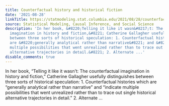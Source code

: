 ```yaml
---
title: Counterfactual history and historical fiction
date: '2021-08-28'
linkTitle: https://statmodeling.stat.columbia.edu/2021/08/28/counterfactual-history-and-historical-fiction/
source: Statistical Modeling, Causal Inference, and Social Science
description: 'In her book, &#8220;Telling it like it wasn&#8217;t: The counterfactual
  imagination in history and fiction,&#8221; Catherine Gallagher usefully distinguishes
  between three sorts of historical speculation: 1. Counterfactual histories which
  are &#8220;generally analytical rather than narrative&#8221; and &#8220;indicate
  multiple possibilities that went unrealized rather than to trace out single historical
  alternative trajectories in detail.&#8221; 2. Alternate ...'
disable_comments: true
---
```

In her book, &#8220;Telling it like it wasn&#8217;t: The counterfactual imagination in history and fiction,&#8221; Catherine Gallagher usefully distinguishes between three sorts of historical speculation: 1. Counterfactual histories which are &#8220;generally analytical rather than narrative&#8221; and &#8220;indicate multiple possibilities that went unrealized rather than to trace out single historical alternative trajectories in detail.&#8221; 2. Alternate ...